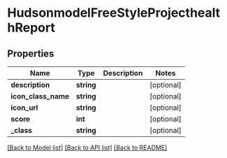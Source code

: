 # HudsonmodelFreeStyleProjecthealthReport

## Properties
Name | Type | Description | Notes
------------ | ------------- | ------------- | -------------
**description** | **string** |  | [optional] 
**icon_class_name** | **string** |  | [optional] 
**icon_url** | **string** |  | [optional] 
**score** | **int** |  | [optional] 
**_class** | **string** |  | [optional] 

[[Back to Model list]](../README.md#documentation-for-models) [[Back to API list]](../README.md#documentation-for-api-endpoints) [[Back to README]](../README.md)


